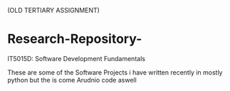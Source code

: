 (OLD TERTIARY ASSIGNMENT)
# Research-Repository-
IT5015D: Software Development Fundamentals

These are some of the Software Projects i have written recently in mostly python but the is come Arudnio code aswell 
